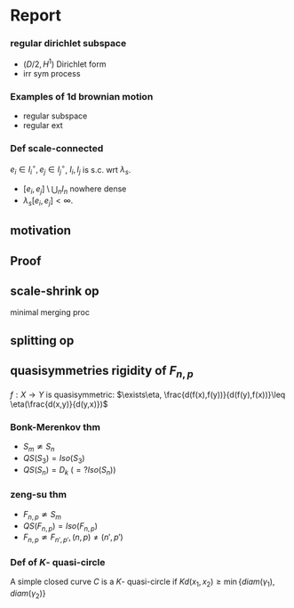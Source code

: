 # Report

### regular dirichlet subspace



* $(D/2,H^1)$ Dirichlet form
* irr sym process

### Examples of 1d brownian motion

* regular subspace
* regular ext


### Def scale-connected
$e_i\in I_i^\circ,e_j\in I_j^\circ$, $I_i, I_j$ is s.c. wrt $\lambda_s$.

* $[e_i,e_j]\setminus \bigcup_nI_n$ nowhere dense
* $\lambda_s[e_i,e_j]<\infty$.

## motivation


## Proof


## scale-shrink op
minimal merging proc

## splitting op





## quasisymmetries rigidity of $F_{n,p}$

$f:X\to Y$ is quasisymmetric: $\exists\eta, \frac{d(f(x),f(y))}{d(f(y),f(x))}\leq \eta(\frac{d(x,y)}{d(y,x)})$


### Bonk-Merenkov thm
* $S_m\not\simeq S_n$
* $QS(S_3)=Iso(S_3)$
* $QS(S_n)=D_k ~(=?Iso(S_n))$


### zeng-su thm
* $F_{n,p}\not\simeq S_m$
* $QS(F_{n,p})=Iso(F_{n,p})$
* $F_{n,p}\not\simeq F_{n',p'},(n,p)\neq(n',p')$


### Def of $K$- quasi-circle
A simple closed curve $C$ is a $K$- quasi-circle if $Kd(x_1,x_2)\geq \min\{diam(\gamma_1),diam(\gamma_2)\}$




